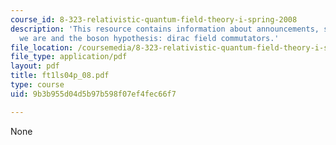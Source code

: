 ```yaml
---
course_id: 8-323-relativistic-quantum-field-theory-i-spring-2008
description: 'This resource contains information about announcements, summary of where
  we are and the boson hypothesis: dirac field commutators.'
file_location: /coursemedia/8-323-relativistic-quantum-field-theory-i-spring-2008/9b3b955d04d5b97b598f07ef4fec66f7_ft1ls04p_08.pdf
file_type: application/pdf
layout: pdf
title: ft1ls04p_08.pdf
type: course
uid: 9b3b955d04d5b97b598f07ef4fec66f7

---
```

None